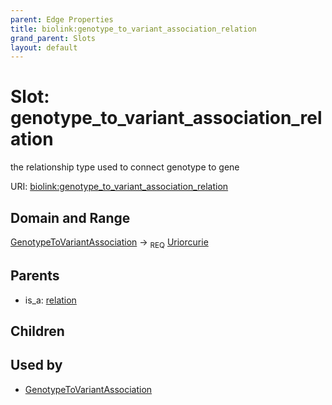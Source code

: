 ```yaml
---
parent: Edge Properties
title: biolink:genotype_to_variant_association_relation
grand_parent: Slots
layout: default
---
```


# Slot: genotype_to_variant_association_relation


the relationship type used to connect genotype to gene

URI: [biolink:genotype_to_variant_association_relation](https://w3id.org/biolink/vocab/genotype_to_variant_association_relation)

## Domain and Range

[GenotypeToVariantAssociation](GenotypeToVariantAssociation.md) ->  <sub>REQ</sub> [Uriorcurie](types/Uriorcurie.md)

## Parents

 *  is_a: [relation](relation.md)

## Children


## Used by

 * [GenotypeToVariantAssociation](GenotypeToVariantAssociation.md)
